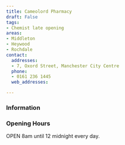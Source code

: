 ```yaml
---
title: Cameolord Pharmacy
draft: False
tags:
- Chemist late opening
areas:
- Middleton
- Heywood
- Rochdale
contact:
  addresses:
  - 7, Oxord Street, Manchester City Centre
  phone:
  - 0161 236 1445
  web_addresses:

---
```


### Information


### Opening Hours
OPEN 8am until 12 midnight every day.